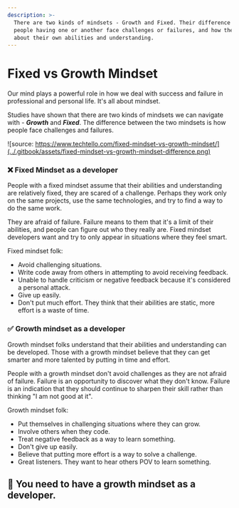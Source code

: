 ```yaml
---
description: >-
  There are two kinds of mindsets - Growth and Fixed. Their difference is how
  people having one or another face challenges or failures, and how they think
  about their own abilities and understanding.
---
```


# Fixed vs Growth Mindset

Our mind plays a powerful role in how we deal with success and failure in professional and personal life. It's all about mindset.

Studies have shown that there are two kinds of mindsets we can navigate with - _**Growth**_ and _**Fixed**_. The difference between the two mindsets is how people face challenges and failures.

![source: https://www.techtello.com/fixed-mindset-vs-growth-mindset/](../.gitbook/assets/fixed-mindset-vs-growth-mindset-difference.png)

### ❌ Fixed Mindset as a developer

People with a fixed mindset assume that their abilities and understanding are relatively fixed, they are scared of a challenge. Perhaps they work only on the same projects, use the same technologies, and try to find a way to do the same work.

They are afraid of failure. Failure means to them that it's a limit of their abilities, and people can figure out who they really are. Fixed mindset developers want and try to only appear in situations where they feel smart.

Fixed mindset folk:

* Avoid challenging situations.
* Write code away from others in attempting to avoid receiving feedback.
* Unable to handle criticism or negative feedback because it's considered a personal attack.
* Give up easily.
* Don't put much effort. They think that their abilities are static, more effort is a waste of time.

### ✅ Growth mindset as a developer

Growth mindset folks understand that their abilities and understanding can be developed. Those with a growth mindset believe that they can get smarter and more talented by putting in time and effort.

People with a growth mindset don't avoid challenges as they are not afraid of failure. Failure is an opportunity to discover what they don't know. Failure is an indication that they should continue to sharpen their skill rather than thinking "I am not good at it". 

Growth mindset folk:

* Put themselves in challenging situations where they can grow.
* Involve others when they code.
* Treat negative feedback as a way to learn something.
* Don't give up easily.
* Believe that putting more effort is a way to solve a challenge.
* Great listeners. They want to hear others POV to learn something.

## 🧠 You need to have a growth mindset as a developer.




